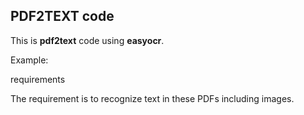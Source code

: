 PDF2TEXT code
-----------------

This is <b>pdf2text</b> code using <b>easyocr</b>.

Example:

<img scr = "png/image.png">requirements</img>

The requirement is to recognize text in these PDFs including images.
